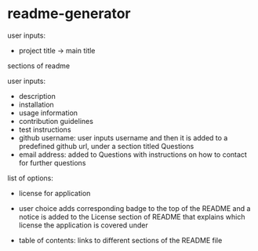 # readme-generator

user inputs:
- project title -> main title

sections of readme

user inputs:
- description
- installation
- usage information
- contribution guidelines
- test instructions
- github username: user inputs username and then it is added to a predefined github url, under a section titled Questions
- email address: added to Questions with instructions on how to contact for further questions


list of options:
- license for application

* user choice adds corresponding badge to the top of the README and a notice is added to the License section of README that explains which license the application is covered under


- table of contents: links to different sections of the README file